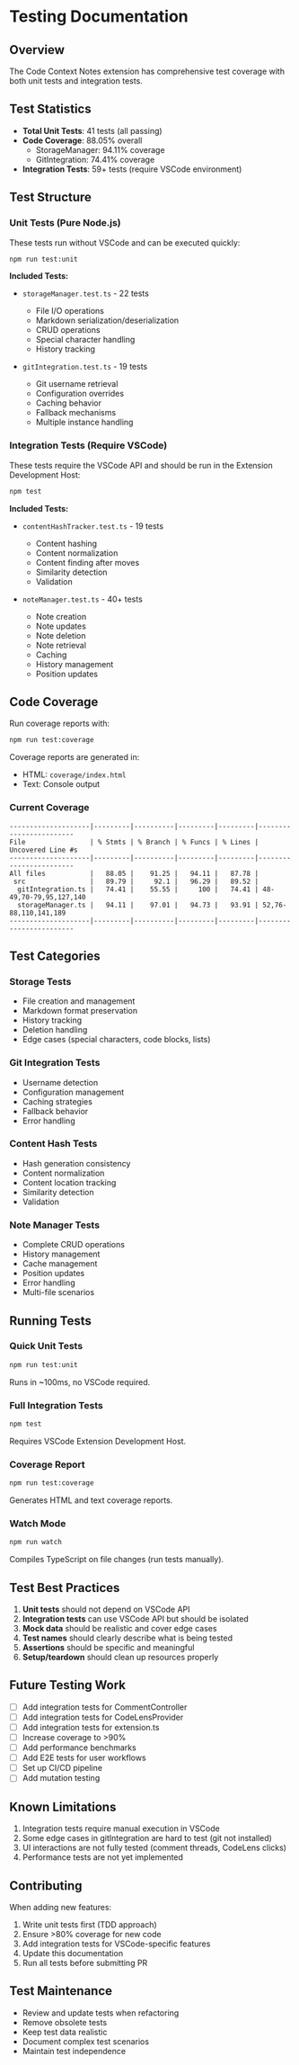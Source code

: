 # Testing Documentation

## Overview

The Code Context Notes extension has comprehensive test coverage with both unit tests and integration tests.

## Test Statistics

- **Total Unit Tests**: 41 tests (all passing)
- **Code Coverage**: 88.05% overall
  - StorageManager: 94.11% coverage
  - GitIntegration: 74.41% coverage
- **Integration Tests**: 59+ tests (require VSCode environment)

## Test Structure

### Unit Tests (Pure Node.js)

These tests run without VSCode and can be executed quickly:

```bash
npm run test:unit
```

**Included Tests:**
- `storageManager.test.ts` - 22 tests
  - File I/O operations
  - Markdown serialization/deserialization
  - CRUD operations
  - Special character handling
  - History tracking
  
- `gitIntegration.test.ts` - 19 tests
  - Git username retrieval
  - Configuration overrides
  - Caching behavior
  - Fallback mechanisms
  - Multiple instance handling

### Integration Tests (Require VSCode)

These tests require the VSCode API and should be run in the Extension Development Host:

```bash
npm test
```

**Included Tests:**
- `contentHashTracker.test.ts` - 19 tests
  - Content hashing
  - Content normalization
  - Content finding after moves
  - Similarity detection
  - Validation
  
- `noteManager.test.ts` - 40+ tests
  - Note creation
  - Note updates
  - Note deletion
  - Note retrieval
  - Caching
  - History management
  - Position updates

## Code Coverage

Run coverage reports with:

```bash
npm run test:coverage
```

Coverage reports are generated in:
- HTML: `coverage/index.html`
- Text: Console output

### Current Coverage

```
--------------------|---------|----------|---------|---------|------------------------
File                | % Stmts | % Branch | % Funcs | % Lines | Uncovered Line #s      
--------------------|---------|----------|---------|---------|------------------------
All files           |   88.05 |    91.25 |   94.11 |   87.78 |                        
 src                |   89.79 |     92.1 |   96.29 |   89.52 |                        
  gitIntegration.ts |   74.41 |    55.55 |     100 |   74.41 | 48-49,70-79,95,127,140 
  storageManager.ts |   94.11 |    97.01 |   94.73 |   93.91 | 52,76-88,110,141,189   
--------------------|---------|----------|---------|---------|------------------------
```

## Test Categories

### Storage Tests
- File creation and management
- Markdown format preservation
- History tracking
- Deletion handling
- Edge cases (special characters, code blocks, lists)

### Git Integration Tests
- Username detection
- Configuration management
- Caching strategies
- Fallback behavior
- Error handling

### Content Hash Tests
- Hash generation consistency
- Content normalization
- Content location tracking
- Similarity detection
- Validation

### Note Manager Tests
- Complete CRUD operations
- History management
- Cache management
- Position updates
- Error handling
- Multi-file scenarios

## Running Tests

### Quick Unit Tests
```bash
npm run test:unit
```
Runs in ~100ms, no VSCode required.

### Full Integration Tests
```bash
npm test
```
Requires VSCode Extension Development Host.

### Coverage Report
```bash
npm run test:coverage
```
Generates HTML and text coverage reports.

### Watch Mode
```bash
npm run watch
```
Compiles TypeScript on file changes (run tests manually).

## Test Best Practices

1. **Unit tests** should not depend on VSCode API
2. **Integration tests** can use VSCode API but should be isolated
3. **Mock data** should be realistic and cover edge cases
4. **Test names** should clearly describe what is being tested
5. **Assertions** should be specific and meaningful
6. **Setup/teardown** should clean up resources properly

## Future Testing Work

- [ ] Add integration tests for CommentController
- [ ] Add integration tests for CodeLensProvider
- [ ] Add integration tests for extension.ts
- [ ] Increase coverage to >90%
- [ ] Add performance benchmarks
- [ ] Add E2E tests for user workflows
- [ ] Set up CI/CD pipeline
- [ ] Add mutation testing

## Known Limitations

1. Integration tests require manual execution in VSCode
2. Some edge cases in gitIntegration are hard to test (git not installed)
3. UI interactions are not fully tested (comment threads, CodeLens clicks)
4. Performance tests are not yet implemented

## Contributing

When adding new features:
1. Write unit tests first (TDD approach)
2. Ensure >80% coverage for new code
3. Add integration tests for VSCode-specific features
4. Update this documentation
5. Run all tests before submitting PR

## Test Maintenance

- Review and update tests when refactoring
- Remove obsolete tests
- Keep test data realistic
- Document complex test scenarios
- Maintain test independence
